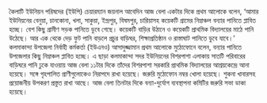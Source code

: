 কৈলাটি ইউনিয়ন পরিষদের (ইউপি) চেয়ারম্যান জয়নাল আবেদিন আজ বেলা একটার দিকে প্রথম আলোকে বলেন, ‘আমার ইউনিয়নের বেনুয়া, চানকোনা, খলা, সাকুয়া, ইন্দ্রপুর, বিষমপুর, চারিয়াসহ কয়েকটি গ্রামের নিম্নাঞ্চল বন্যার পানিতে প্লাবিত হচ্ছে। বেশ কিছু গ্রামীণ সড়ক পানিতে ডুবে গেছে। কয়েকটি বাড়ির উঠানে ও কয়েকটি প্রাথমিক বিদ্যালয়ের মাঠে পানি উঠেছে। আর এক থেকে দেড় ফুট পানি বাড়লে প্রচুর বাড়িঘর, শিক্ষাপ্রতিষ্ঠান ও রাস্তাঘাট পানিতে ডুবে যাবে।’  
কলমাকান্দা উপজেলা নির্বাহী কর্মকর্তা (ইউএনও) আসাদুজ্জামান প্রথম আলোকে মুঠোফোনে বলেন, বন্যার পানিতে উপজেলার কিছু নিম্নাঞ্চল প্লাবিত হচ্ছে। এ ছাড়া কলমাকান্দা সদর ইউনিয়নের বিশরপাশা এলাকায় সাতটি পরিবারের বাড়িঘরে পানি ঢুকে যাওয়ায় আজ বেলা ১১টার দিকে তাঁদের বিশরপাশা সরকারি প্রাথমিক বিদ্যালয়ের আশ্রয়কেন্দ্রে আনা হয়েছে। সঙ্গে গৃহপালিত প্রাণীগুলোকেও নিরাপদে রাখা হয়েছে। জরুরি মুঠোফোন নম্বর খোলা হয়েছে। শুকনা খাবারসহ প্রয়োজনীয় উপকরণ প্রস্তুত রাখা আছে। আজ বেলা তিনটার দিকে বন্যা-দুর্যোগ ব্যবস্থাপনা কমিটির জরুরি সভা ডাকা হয়েছে।

